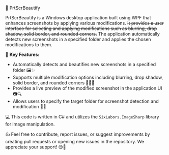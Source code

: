 📸 PrtScrBeautify

PrtScrBeautify is a Windows desktop application built using WPF that enhances screenshots by applying various modifications. ~~It provides a user interface for selecting and applying modifications such as blurring, drop shadow, solid border, and rounded corners.~~ The application automatically detects new screenshots in a specified folder and applies the chosen modifications to them.

🌟 **Key Features:**
- Automatically detects and beautifies new screenshots in a specified folder 🖼️✨
- Supports multiple modification options including blurring, drop shadow, solid border, and rounded corners 🎨🔲🌈
- Provides a live preview of the modified screenshot in the application UI 📷🔍
- Allows users to specify the target folder for screenshot detection and modification 📂🎯

💻 This code is written in C# and utilizes the `SixLabors.ImageSharp` library for image manipulation.

👍 Feel free to contribute, report issues, or suggest improvements by creating pull requests or opening new issues in the repository. We appreciate your support! 😊🙌
